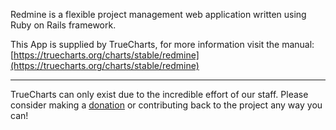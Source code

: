 Redmine is a flexible project management web application written using Ruby on Rails framework.

This App is supplied by TrueCharts, for more information visit the manual: [https://truecharts.org/charts/stable/redmine](https://truecharts.org/charts/stable/redmine)

---

TrueCharts can only exist due to the incredible effort of our staff.
Please consider making a [donation](https://truecharts.org/sponsor) or contributing back to the project any way you can!
